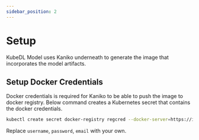 ```yaml
---
sidebar_position: 2
---
```


# Setup
KubeDL Model uses Kaniko underneath to generate the image that incorporates the model artifacts.

## Setup Docker Credentials

Docker credentials is required for Kaniko to be able to push the image to docker registry.
Below command creates a Kubernetes secret that contains the docker credentials.

```bash
kubectl create secret docker-registry regcred --docker-server=https://index.docker.io/v1/ --docker-username=<username> --docker-password=<password> --docker-email=<email>
```

Replace `username`, `password`, `email` with your own.
